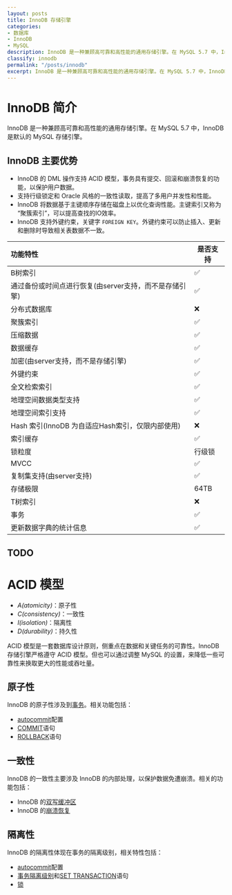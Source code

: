 ```yaml
---
layout: posts
title: InnoDB 存储引擎
categories:
- 数据库
- InnoDB
- MySQL
description: InnoDB 是一种兼顾高可靠和高性能的通用存储引擎。在 MySQL 5.7 中，InnoDB 是默认的 MySQL 存储引擎。
classify: innodb
permalink: "/posts/innodb"
excerpt: InnoDB 是一种兼顾高可靠和高性能的通用存储引擎。在 MySQL 5.7 中，InnoDB 是默认的 MySQL 存储引擎。
---
```


# InnoDB 简介

InnoDB 是一种兼顾高可靠和高性能的通用存储引擎。在 MySQL 5.7 中，InnoDB 是默认的 MySQL 存储引擎。

## InnoDB 主要优势

+ InnoDB 的 DML 操作支持 ACID 模型，事务具有提交、回滚和崩溃恢复的功能，以保护用户数据。
+ 支持行级锁定和 Oracle 风格的一致性读取，提高了多用户并发性和性能。
+ InnoDB 将数据基于主键顺序存储在磁盘上以优化查询性能。主键索引又称为 “聚簇索引”，可以提高查找的IO效率。
+ InnoDB 支持外键约束，关键字 `FOREIGN KEY`。外键约束可以防止插入、更新和删除时导致相关表数据不一致。

| 功能特性 | 是否支持 |
|:--- | --- |
| B树索引 | :white_check_mark: |
| 通过备份或时间点进行恢复(由server支持，而不是存储引擎) | :white_check_mark: |
| 分布式数据库 | :x: |
| 聚簇索引 | :white_check_mark: |
| 压缩数据 | :white_check_mark: |
| 数据缓存 | :white_check_mark: |
| 加密(由server支持，而不是存储引擎) | :white_check_mark: |
| 外键约束 | :white_check_mark: |
| 全文检索索引 | :white_check_mark: |
| 地理空间数据类型支持 | :white_check_mark: |
| 地理空间索引支持 | :white_check_mark: |
| Hash 索引(InnoDB 为自适应Hash索引，仅限内部使用) | :x: |
| 索引缓存 | :white_check_mark: |
| 锁粒度 | 行级锁 |
| MVCC | :white_check_mark: |
| 复制集支持(由server支持) | :white_check_mark: |
| 存储极限 | 64TB |
| T树索引 | :x: |
| 事务 | :white_check_mark: |
| 更新数据字典的统计信息 | :white_check_mark: |

## TODO 

# ACID 模型

+ *A(atomicity)*：原子性
+ *C(consistency)*：一致性
+ *I(isolation)*：隔离性
+ *D(durability)*：持久性

ACID 模型是一套数据库设计原则，侧重点在数据和关键任务的可靠性。InnoDB 存储引擎严格遵守 ACID 模型。但也可以通过调整 MySQL 的设置，来降低一些可靠性来换取更大的性能或吞吐量。

## 原子性

InnoDB 的原子性涉及到[事务](https://dev.mysql.com/doc/refman/5.7/en/glossary.html#glos_transaction)。相关功能包括：

+ [autocommit](https://dev.mysql.com/doc/refman/5.7/en/server-system-variables.html#sysvar_autocommit)配置
+ [COMMIT](https://dev.mysql.com/doc/refman/5.7/en/commit.html)语句
+ [ROLLBACK](https://dev.mysql.com/doc/refman/5.7/en/commit.html)语句

## 一致性

InnoDB 的一致性主要涉及 InnoDB 的内部处理，以保护数据免遭崩溃。相关的功能包括：

+ InnoDB 的[双写缓冲区](https://dev.mysql.com/doc/refman/5.7/en/innodb-doublewrite-buffer.html)
+ InnoDB 的[崩溃恢复](https://dev.mysql.com/doc/refman/5.7/en/innodb-recovery.html#innodb-crash-recovery)

## 隔离性

InnoDB 的隔离性体现在事务的隔离级别，相关特性包括：

+ [autocommit](https://dev.mysql.com/doc/refman/5.7/en/server-system-variables.html#sysvar_autocommit)配置
+ [事务隔离级别](https://dev.mysql.com/doc/refman/5.7/en/innodb-transaction-isolation-levels.html)和[SET TRANSACTION](https://dev.mysql.com/doc/refman/5.7/en/set-transaction.html)语句
+ [锁](https://dev.mysql.com/doc/refman/5.7/en/glossary.html#glos_locking)